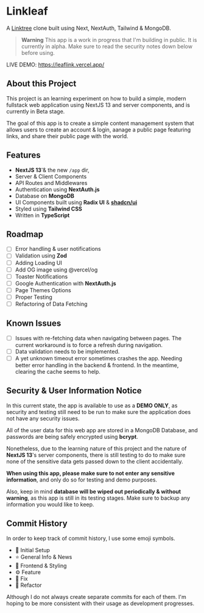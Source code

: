 # Linkleaf

A [Linktree](https://linktr.ee/) clone built using Next, NextAuth, Tailwind & MongoDB.

> **Warning**
> This app is a work in progress that I'm building in public. It is currently in alpha. Make sure to read the security notes down below before using.

LIVE DEMO: https://leaflink.vercel.app/

## About this Project

This project is an learning experiment on how to build a simple, modern fullstack web application using NextJS 13 and server components, and is currently in Beta stage.

The goal of this app is to create a simple content management system that allows users to create an account & login, aanage a public page featuring links, and share their public page with the world.

## Features

- **NextJS 13**'& the new `/app` dir,
- Server & Client Components
- API Routes and Middlewares
- Authentication using **NextAuth.js**
- Database on **MongoDB**
- UI Components built using **Radix UI** & **[shadcn/ui](https://ui.shadcn.com/)**
- Styled using **Tailwind CSS**
- Written in **TypeScript**

## Roadmap

- [ ] Error handling & user notifications
- [ ] Validation using **Zod**
- [ ] Adding Loading UI
- [ ] Add OG image using @vercel/og
- [ ] Toaster Notifications
- [ ] Google Authentication with **NextAuth.js**
- [ ] Page Themes Options
- [ ] Proper Testing
- [ ] Refactoring of Data Fetching

## Known Issues

- [ ] Issues with re-fetching data when navigating between pages. The current workaround is to force a refresh during navigation.
- [ ] Data validation needs to be implemented.
- [ ] A yet unknown timeout error sometimes crashes the app. Needing better error handling in the backend & frontend. In the meantime, clearing the cache seems to help.

## Security & User Information Notice

In this current state, the app is available to use as a **DEMO ONLY**, as security and testing still need to be run to make sure the application does not have any security issues.

All of the user data for this web app are stored in a MongoDB Database, and passwords are being safely encrypted using **bcrypt**.

Nonetheless, due to the learning nature of this project and the nature of **NextJS 13**'s server components, there is still testing to do to make sure none of the sensitive data gets passed down to the client accidentally.

**When using this app, please make sure to not enter any sensitive information**, and only do so for testing and demo purposes.

Also, keep in mind **database will be wiped out periodically & without warning**, as this app is still in its testing stages. Make sure to backup any information you would like to keep.

## Commit History

In order to keep track of commit history, I use some emoji symbols.

- 👋 Initial Setup
- ⭐ General Info & News
- 🌈 Frontend & Styling
- ⚙️ Feature
- 🔨 Fix
- 📂 Refactor

Although I do not always create separate commits for each of them. I'm hoping to be more consistent with their usage as development progresses.

